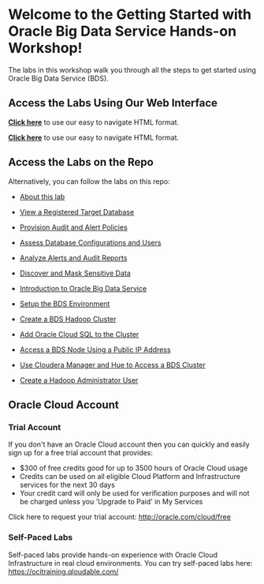 # Welcome to the Getting Started with Oracle Big Data Service Hands-on Workshop!

The labs in this workshop walk you through all the steps to get started using Oracle Big Data Service (BDS).

## Access the Labs Using Our Web Interface
<!-- Add the link to the top level of your HOL folder -->
**[Click here](https://oracle.github.io/learning-library/data-management-library/security/data-safe-HOL)** to use our easy to navigate HTML format.

**[Click here](https://oracle.github.io/learning-library/data-management-library/big-data/bds/bds-quickstart-workshop)** to use our easy to navigate HTML format.


## Access the Labs on the Repo
<!-- Add local links to the content.md files in your project -->
Alternatively, you can follow the labs on this repo:
- [About this lab](./about-this-lab/content.md)
- [View a Registered Target Database](./view-registered-target-db/content.md)
- [Provision Audit and Alert Policies](./provision-audit-alert-policies/content.md)
- [Assess Database Configurations and Users](./assess-db-config-users/content.md)
- [Analyze Alerts and Audit Reports](./analyze-alerts-audit-reports/content.md)
- [Discover and Mask Sensitive Data](./discover-mask-data/content.md)

- [Introduction to Oracle Big Data Service](./bds-quickstart-workshop/intro.md)
- [Setup the BDS Environment](./bds-getting-started/bds-getting-started.md)
- [Create a BDS Hadoop Cluster](./bds-create-cluster/bds-create-cluster.md)
- [Add Oracle Cloud SQL to the Cluster](./bds-add-cloud-sql/bds-add-cloud-sql.md)
- [Access a BDS Node Using a Public IP Address](./bds-access-utility-node\bds-access-utility-node.md)
- [Use Cloudera Manager and Hue to Access a BDS Cluster](./bds-use-cm-hue-access-cluster\bds-use-cm-hue-access-cluster.md)
- [Create a Hadoop Administrator User](./bds-create-hadoop-user\bds-create-hadoop-user.md)


<!-- Keep this content -->
## Oracle Cloud Account

### Trial Account
If you don't have an Oracle Cloud account then you can quickly and easily sign up for a free trial account that provides:
- $300 of free credits good for up to 3500 hours of Oracle Cloud usage
- Credits can be used on all eligible Cloud Platform and Infrastructure services for the next 30 days
- Your credit card will only be used for verification purposes and will not be charged unless you 'Upgrade to Paid' in My Services

Click here to request your trial account: http://oracle.com/cloud/free

### Self-Paced Labs
Self-paced labs provide hands-on experience with Oracle Cloud Infrastructure in real cloud environments. You can try self-paced labs here: https://ocitraining.qloudable.com/
